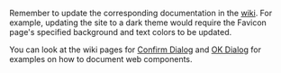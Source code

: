 Remember to update the corresponding documentation in the [wiki](https://github.com/neelkamath/duo-ludio/wiki). For example, updating the site to a dark theme would require the Favicon page's specified background and text colors to be updated.

You can look at the wiki pages for [Confirm Dialog](https://github.com/neelkamath/duo-ludio/wiki/Confirm-Dialog) and [OK Dialog](https://github.com/neelkamath/duo-ludio/wiki/OK-Dialog) for examples on how to document web components.
